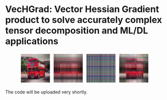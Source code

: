 # VecHGrad: Vector Hessian Gradient product to solve accurately complex tensor decomposition and ML/DL applications


<p align="middle">
  <img src="https://github.com/dagrate/vechgrad/blob/master/images/bus_als.png" width="100" alt="ALS" />
  <img src="https://github.com/dagrate/vechgrad/blob/master/images/bus_sgd.png" width="100"/>
  <img src="https://github.com/dagrate/vechgrad/blob/master/images/bus_nag.png" width="100"/>
  <img src="https://github.com/dagrate/vechgrad/blob/master/images/bus_adam.png" width="100"/>
</p>

The code will be uploaded very shortly.

